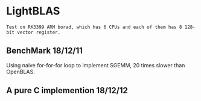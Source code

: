 # LightBLAS    
    Test on RK3399 ARM borad, which has 6 CPUs and each of them has 8 128-bit vector register.


## BenchMark 18/12/11    
  Using naive for-for-for loop to implement SGEMM, 20 times slower than OpenBLAS.
  
## A pure C implemention  18/12/12    
  
